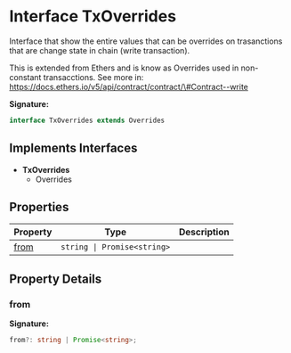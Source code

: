 
# Interface TxOverrides

Interface that show the entire values that can be overrides on trasanctions that are change state in chain (write transaction).

This is extended from Ethers and is know as Overrides used in non-constant transacctions. See more in: https://docs.ethers.io/v5/api/contract/contract/\#Contract--write

<b>Signature:</b>

```typescript
interface TxOverrides extends Overrides 
```

## Implements Interfaces

- <b>TxOverrides</b>
    - Overrides

## Properties

|  Property | Type | Description |
|  --- | --- | --- |
|  [from](./txoverrides.md#from-property) | `string \| Promise<string>` |  |

## Property Details

<a id="from-property"></a>

### from

<b>Signature:</b>

```typescript
from?: string | Promise<string>;
```
